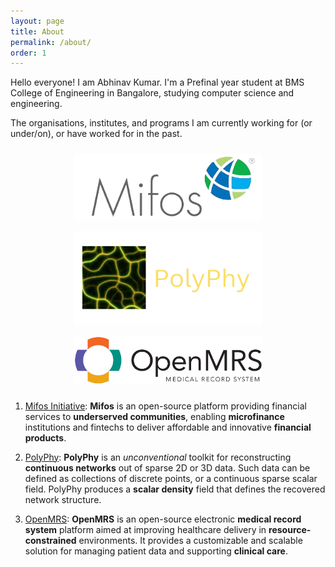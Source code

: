 ```yaml
---
layout: page
title: About
permalink: /about/
order: 1
---
```


Hello everyone!
I am Abhinav Kumar. I'm a Prefinal year student at BMS College of Engineering in Bangalore, studying computer science and engineering.

The organisations, institutes, and programs I am currently working for (or under/on), or have worked for in the past.

<div style="text-align: center;">
    <img src="https://raw.githubusercontent.com/Abhinavcode13/abhinavcode13.github.io/main/assets/orgs/Mifos.png" alt="Mifos Initiative" style="display: inline-block; margin: 10px; width: 300px; height: auto;" />
    <img src="https://raw.githubusercontent.com/Abhinavcode13/abhinavcode13.github.io/main/assets/orgs/Polyphy%20logo.png" alt="Polyphy Logo" style="display: inline-block; margin: 5px; width: 300px; height: auto;" />
    <img src="https://raw.githubusercontent.com/Abhinavcode13/abhinavcode13.github.io/main/assets/orgs/OpenMRS.png" alt="OpenMRS" style="display: inline-block; margin: 10px; width: 300px; height: auto;" />
</div>

1. [Mifos Initiative](https://mifos.org/): **Mifos** is an open-source platform providing financial services to **underserved communities**, enabling **microfinance** institutions and fintechs to deliver affordable and innovative **financial products**. 

2. [PolyPhy](https://polyphy.io/): **PolyPhy** is an *unconventional* toolkit for reconstructing **continuous networks** out of sparse 2D or 3D data. Such data can be defined as collections of discrete points, or a continuous sparse scalar field. PolyPhy produces a **scalar density** field that defines the recovered network structure.

3. [OpenMRS](https://openmrs.org/): **OpenMRS** is an open-source electronic **medical record system** platform aimed at improving healthcare delivery in **resource-constrained** environments. It provides a customizable and scalable solution for managing patient data and supporting **clinical care**.
